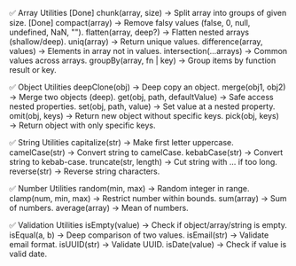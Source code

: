 ✅ Array Utilities
[Done] chunk(array, size) → Split array into groups of given size.
[Done] compact(array) → Remove falsy values (false, 0, null, undefined, NaN, "").
flatten(array, deep?) → Flatten nested arrays (shallow/deep).
uniq(array) → Return unique values.
difference(array, values) → Elements in array not in values.
intersection(...arrays) → Common values across arrays.
groupBy(array, fn | key) → Group items by function result or key.

✅ Object Utilities
deepClone(obj) → Deep copy an object.
merge(obj1, obj2) → Merge two objects (deep).
get(obj, path, defaultValue) → Safe access nested properties.
set(obj, path, value) → Set value at a nested property.
omit(obj, keys) → Return new object without specific keys.
pick(obj, keys) → Return object with only specific keys.

✅ String Utilities
capitalize(str) → Make first letter uppercase.
camelCase(str) → Convert string to camelCase.
kebabCase(str) → Convert string to kebab-case.
truncate(str, length) → Cut string with ... if too long.
reverse(str) → Reverse string characters.

✅ Number Utilities
random(min, max) → Random integer in range.
clamp(num, min, max) → Restrict number within bounds.
sum(array) → Sum of numbers.
average(array) → Mean of numbers.

✅ Validation Utilities
isEmpty(value) → Check if object/array/string is empty.
isEqual(a, b) → Deep comparison of two values.
isEmail(str) → Validate email format.
isUUID(str) → Validate UUID.
isDate(value) → Check if value is valid date.